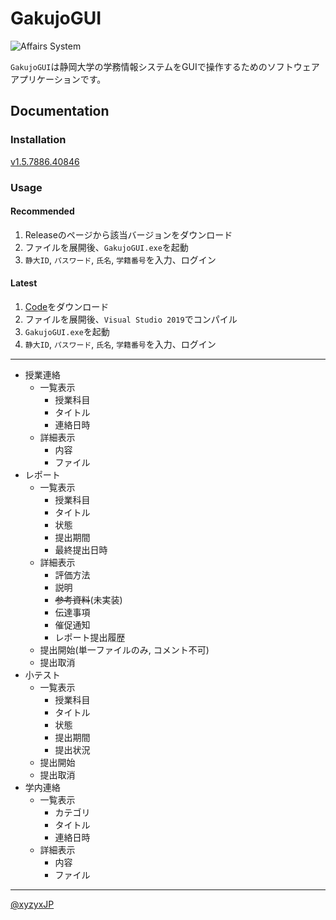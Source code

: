 # GakujoGUI

![Affairs System](https://raw.githubusercontent.com/xyzyxJP/GakujoGUI/main/GakujoGUI/As_Icon.ico)

`GakujoGUI`は静岡大学の学務情報システムをGUIで操作するためのソフトウェアアプリケーションです。

## Documentation

### Installation

[v1.5.7886.40846](https://github.com/xyzyxJP/GakujoGUI/releases/tag/v1.5.7886.40846)

### Usage

#### Recommended

1. Releaseのページから該当バージョンをダウンロード
2. ファイルを展開後、`GakujoGUI.exe`を起動
3. `静大ID`, `パスワード`, `氏名`, `学籍番号`を入力、ログイン

#### Latest

1. [Code](https://github.com/xyzyxJP/GakujoGUI/archive/refs/heads/main.zip)をダウンロード
2. ファイルを展開後、`Visual Studio 2019`でコンパイル
3. `GakujoGUI.exe`を起動
4. `静大ID`, `パスワード`, `氏名`, `学籍番号`を入力、ログイン

---

- 授業連絡
	- 一覧表示
		- 授業科目
		- タイトル
		- 連絡日時
	- 詳細表示
		- 内容
		- ファイル
- レポート
	- 一覧表示
		- 授業科目
		- タイトル
		- 状態
		- 提出期間
		- 最終提出日時
	- 詳細表示
		- 評価方法
		- 説明
		- ~~参考資料~~(未実装)
		- 伝達事項
		- 催促通知
		- レポート提出履歴
	- 提出開始(単一ファイルのみ, コメント不可)
	- 提出取消
- 小テスト
	- 一覧表示
		- 授業科目
		- タイトル
		- 状態
		- 提出期間
		- 提出状況
	- 提出開始
	- 提出取消
- 学内連絡
	- 一覧表示
		- カテゴリ
		- タイトル
		- 連絡日時
	- 詳細表示
		- 内容
		- ファイル

---

[@xyzyxJP](https://twitter.com/xyzyxJP)
